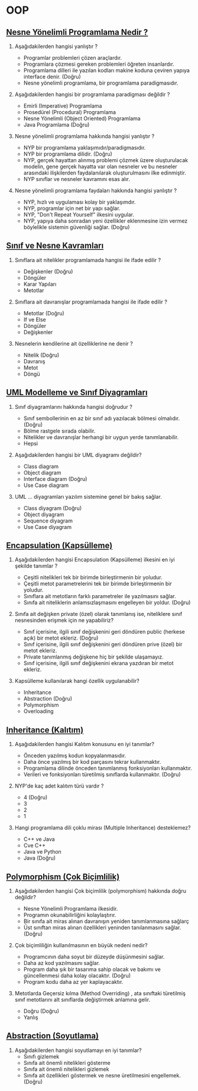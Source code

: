 # OOP

## [Nesne Yönelimli Programlama Nedir ?](oop-nedir/)

1. Aşağıdakilerden hangisi yanlıştır ?
    - Programlar problemleri çözen araçlardır.
    - Programlara çözmesi gereken problemleri öğreten insanlardır.
    - Programlama dilleri ile yazılan kodları makine koduna çeviren yapıya interface denir. (Doğru)
    - Nesne yönelimli programlama, bir programlama paradigmasıdır.

2. Aşağıdakilerden hangisi bir programlama paradigması değildir ?
    - Emirli (Imperative) Programlama
    - Prosedürel (Procedural) Programlama
    - Nesne Yönelimli (Object Oriented) Programlama
    - Java Programlama (Doğru)

3. Nesne yönelimli programlama hakkında hangisi yanlıştır ?
    - NYP bir programlama yaklaşımıdır/paradigmasıdır.
    - NYP bir programlama dilidir. (Doğru)
    - NYP, gerçek hayattan alınmış problemi çözmek üzere oluşturulacak modelin, gene gerçek hayatta var olan nesneler ve bu nesneler arasındaki ilişkilerden
      faydalanılarak oluşturulmasını ilke edinmiştir.
    - NYP sınıflar ve nesneler kavramını esas alır.

4. Nesne yönelimli programlama faydaları hakkında hangisi yanlıştır ?
    - NYP, hızlı ve uygulaması kolay bir yaklaşımdır.
    - NYP, programlar için net bir yapı sağlar.
    - NYP, "Don't Repeat Yourself" ilkesini uygular.
    - NYP, yapıya daha sonradan yeni özellikler eklenmesine izin vermez böylelikle sistemin güvenliği sağlar. (Doğru)

## [Sınıf ve Nesne Kavramları](sinif-ve-nesne-kavramlari/)

1. Sınıflara ait nitelikler programlamada hangisi ile ifade edilir ?
    - Değişkenler (Doğru)
    - Döngüler
    - Karar Yapıları
    - Metotlar

2. Sınıflara ait davranışlar programlamada hangisi ile ifade edilir ?
    - Metotlar (Doğru)
    - If ve Else
    - Döngüler
    - Değişkenler

3. Nesnelerin kendilerine ait özelliklerine ne denir ?
    - Nitelik (Doğru)
    - Davranış
    - Metot
    - Döngü

## [UML Modelleme ve Sınıf Diyagramları](uml-class-diagram/)

1. Sınıf diyagramlarını hakkında hangisi doğrudur ?
    - Sınıf sembollerinin en az bir sınıf adı yazılacak bölmesi olmalıdır. (Doğru)
    - Bölme rastgele sırada olabilir.
    - Nitelikler ve davranışlar herhangi bir uygun yerde tanımlanabilir.
    - Hepsi

2. Aşağıdakilerden hangisi bir UML diyagramı değildir?
    - Class diagram
    - Object diagram
    - Interface diagram (Doğru)
    - Use Case diagram

3. UML ... diyagramları yazılım sistemine genel bir bakış sağlar.
    - Class diyagram (Doğru)
    - Object diyagram
    - Sequence diyagram
    - Use Case diyagram

## [Encapsulation (Kapsülleme)](encapsulation/)

1. Aşağıdakilerden hangisi Encapsulation (Kapsülleme) ilkesini en iyi şekilde tanımlar ?
    - Çeşitli nitelikleri tek bir birimde birleştirmenin bir yoludur.
    - Çeşitli metot parametrelerini tek bir birimde birleştirmenin bir yoludur.
    - Sınıflara ait metotların farklı parametreler ile yazılmasını sağlar.
    - Sınıfa ait niteliklerin anlamsızlaşmasını engelleyen bir yoldur. (Doğru)

2. Sınıfa ait değişken private (özel) olarak tanımlanış ise, niteliklere sınıf nesnesinden erişmek için ne yapabiliriz?
    - Sınıf içerisine, ilgili sınıf değişkenini geri döndüren public (herkese açık) bir metot ekleriz. (Doğru)
    - Sınıf içerisine, ilgili sınıf değişkenini geri döndüren prive (özel) bir metot ekleriz.
    - Private tanımlanmış değişkene hiç bir şekilde ulaşamayız.
    - Sınıf içerisine, ilgili sınıf değişkenini ekrana yazdıran bir metot ekleriz.

3. Kapsülleme kullanılarak hangi özellik uygulanabilir?
    - Inheritance
    - Abstraction (Doğru)
    - Polymorphism
    - Overloading

## [Inheritance (Kalıtım)](inheritance/)

1. Aşağıdakilerden hangisi Kalıtım konusunu en iyi tanımlar?
    - Önceden yazılmış kodun kopyalanmasıdır.
    - Daha önce yazılmış bir kod parçasını tekrar kullanmaktır.
    - Programlama dilinde önceden tanımlanmış fonksiyonları kullanmaktır.
    - Verileri ve fonksiyonları türetilmiş sınıflarda kullanmaktır. (Doğru)

2. NYP'de kaç adet kalıtım türü vardır ?
    - 4 (Doğru)
    - 3
    - 2
    - 1

3. Hangi programlama dili çoklu mirası (Multiple Inheritance) desteklemez?
    - C++ ve Java
    - Cve C++
    - Java ve Python
    - Java (Doğru)

## [Polymorphism (Çok Biçimlilik)](polymorphism/)

1. Aşağıdakilerden hangisi Çok biçimlilik (polymorphism) hakkında doğru değildir?
    - Nesne Yönelimli Programlama ilkesidir.
    - Programın okunabilirliğini kolaylaştırır.
    - Bir sınıfa ait miras alınan davranışın yeniden tanımlanmasına sağlarç
    - Üst sınıftan miras alınan özellikleri yeninden tanılanmasını sağlar. (Doğru)

2. Çok biçimliliğin kullanılmasının en büyük nedeni nedir?
    - Programcının daha soyut bir düzeyde düşünmesini sağlar.
    - Daha az kod yazılmasını sağlar.
    - Program daha şık bir tasarıma sahip olacak ve bakımı ve güncellenmesi daha kolay olacaktır. (Doğru)
    - Program kodu daha az yer kaplayacaktır.
3. Metotlarda Geçersiz kılma (Method Overriding) , ata sınıftaki türetilmiş sınıf metotlarını alt sınıflarda değiştirmek anlamına gelir.
    - Doğru (Doğru)
    - Yanlış

## [Abstraction (Soyutlama)](abstraction/)

1. Aşağıdakilerden hangisi soyutlamayı en iyi tanımlar?
    - Sınıfı gizlemek
    - Sınıfa ait önemli nitelikleri gösterme
    - Sınıfa ait önemli nitelikleri gizlemek
    - Sınıfa ait özellikleri göstermek ve nesne üretilmesini engellemek. (Doğru)